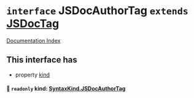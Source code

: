 # `interface` JSDocAuthorTag `extends` [JSDocTag](../interface.JSDocTag/README.md)

[Documentation Index](../README.md)

## This interface has

- property [kind](#-readonly-kind-syntaxkindjsdocauthortag)


#### 📄 `readonly` kind: [SyntaxKind.JSDocAuthorTag](../enum.SyntaxKind/README.md#jsdocauthortag--330)



